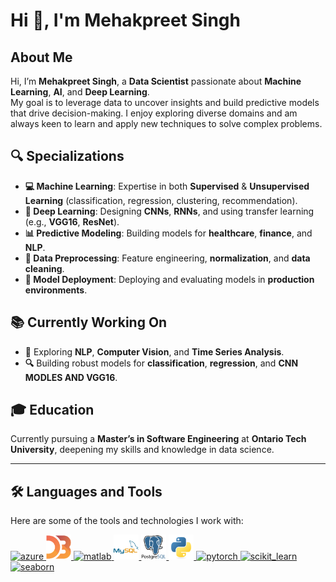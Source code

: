# Hi 👋, I'm **Mehakpreet Singh**  

## About Me
Hi, I’m **Mehakpreet Singh**, a **Data Scientist** passionate about **Machine Learning**, **AI**, and **Deep Learning**.  
My goal is to leverage data to uncover insights and build predictive models that drive decision-making. I enjoy exploring diverse domains and am always keen to learn and apply new techniques to solve complex problems.  

## 🔍 **Specializations**  
- **💻 Machine Learning**: Expertise in both **Supervised** & **Unsupervised Learning** (classification, regression, clustering, recommendation).  
- **🧠 Deep Learning**: Designing **CNNs**, **RNNs**, and using transfer learning (e.g., **VGG16**, **ResNet**).  
- **📊 Predictive Modeling**: Building models for **healthcare**, **finance**, and **NLP**.  
- **🔧 Data Preprocessing**: Feature engineering, **normalization**, and **data cleaning**.  
- **🚀 Model Deployment**: Deploying and evaluating models in **production environments**.  

## 📚 **Currently Working On**  
- **📝** Exploring **NLP**, **Computer Vision**, and **Time Series Analysis**.  
- **🔍** Building robust models for **classification**, **regression**, and **CNN MODLES AND VGG16**.

## 🎓 **Education**  
Currently pursuing a **Master’s in Software Engineering** at **Ontario Tech University**, deepening my skills and knowledge in data science.

---
## 🛠 **Languages and Tools**  
Here are some of the tools and technologies I work with:  

<p align="left"> 
  <a href="https://azure.microsoft.com/en-in/" target="_blank" rel="noreferrer"> <img src="https://www.vectorlogo.zone/logos/microsoft_azure/microsoft_azure-icon.svg" alt="azure" width="40" height="40"/> </a>
  <a href="https://d3js.org/" target="_blank" rel="noreferrer"> <img src="https://raw.githubusercontent.com/devicons/devicon/master/icons/d3js/d3js-original.svg" alt="d3js" width="40" height="40"/> </a>
  <a href="https://www.mathworks.com/" target="_blank" rel="noreferrer"> <img src="https://upload.wikimedia.org/wikipedia/commons/2/21/Matlab_Logo.png" alt="matlab" width="40" height="40"/> </a>
  <a href="https://www.mysql.com/" target="_blank" rel="noreferrer"> <img src="https://raw.githubusercontent.com/devicons/devicon/master/icons/mysql/mysql-original-wordmark.svg" alt="mysql" width="40" height="40"/> </a>
  <a href="https://www.postgresql.org" target="_blank" rel="noreferrer"> <img src="https://raw.githubusercontent.com/devicons/devicon/master/icons/postgresql/postgresql-original-wordmark.svg" alt="postgresql" width="40" height="40"/> </a>
  <a href="https://www.python.org" target="_blank" rel="noreferrer"> <img src="https://raw.githubusercontent.com/devicons/devicon/master/icons/python/python-original.svg" alt="python" width="40" height="40"/> </a>
  <a href="https://pytorch.org/" target="_blank" rel="noreferrer"> <img src="https://www.vectorlogo.zone/logos/pytorch/pytorch-icon.svg" alt="pytorch" width="40" height="40"/> </a>
  <a href="https://scikit-learn.org/" target="_blank" rel="noreferrer"> <img src="https://upload.wikimedia.org/wikipedia/commons/0/05/Scikit_learn_logo_small.svg" alt="scikit_learn" width="40" height="40"/> </a>
  <a href="https://seaborn.pydata.org/" target="_blank" rel="noreferrer"> <img src="https://seaborn.pydata.org/_images/logo-mark-lightbg.svg" alt="seaborn" width

